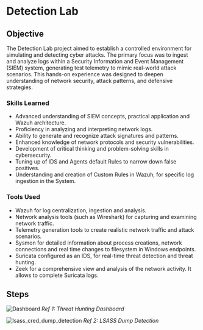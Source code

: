 # Detection Lab

## Objective

The Detection Lab project aimed to establish a controlled environment for simulating and detecting cyber attacks. The primary focus was to ingest and analyze logs within a Security Information and Event Management (SIEM) system, generating test telemetry to mimic real-world attack scenarios. This hands-on experience was designed to deepen understanding of network security, attack patterns, and defensive strategies.

### Skills Learned

- Advanced understanding of SIEM concepts, practical application and Wazuh architecture.
- Proficiency in analyzing and interpreting network logs.
- Ability to generate and recognize attack signatures and patterns.
- Enhanced knowledge of network protocols and security vulnerabilities.
- Development of critical thinking and problem-solving skills in cybersecurity.
- Tuning up of IDS and Agents default Rules to narrow down false positives.
- Understanding and creation of Custom Rules in Wazuh, for specific log ingestion in the System.

### Tools Used

- Wazuh for log centralization, ingestion and analysis.
- Network analysis tools (such as Wireshark) for capturing and examining network traffic.
- Telemetry generation tools to create realistic network traffic and attack scenarios.
- Sysmon for detailed information about process creations, network connections and real time changes to filesystem in Windows endpoints.
- Suricata configured as an IDS, for real-time threat detection and threat hunting.
- Zeek for a comprehensive view and analysis of the network activity. It allows to complete Suricata logs.

## Steps

![Dashboard](https://github.com/user-attachments/assets/76ffab8b-f12f-4fc2-ad92-37002adc3653)
*Ref 1: Threat Hunting Dashboard*

![lsass_cred_dump_detection](https://github.com/user-attachments/assets/f332e549-ce21-4849-94e5-9ac3edf933e9)
*Ref 2: LSASS Dump Detection*

